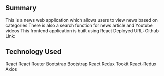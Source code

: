 ## Summary
This is a news web application which allows users to view news based on categories
There is also a search function for news article and Youtube videos
This frontend application is built using React 
Deployed URL:
Github Link:

## Technology Used
React
React Router
Bootstrap
Bootstrap React
Redux Tookit
React-Redux
Axios
